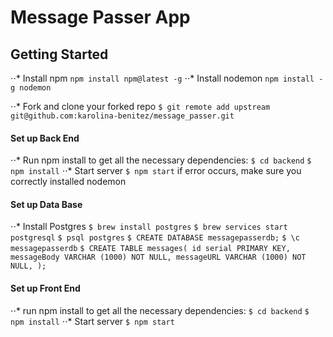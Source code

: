 # Message Passer App

## Getting Started
⋅⋅* Install npm
`npm install npm@latest -g`
⋅⋅* Install nodemon
`npm install -g nodemon`

⋅⋅* Fork and clone your forked repo
`$ git remote add upstream git@github.com:karolina-benitez/message_passer.git`


#### Set up Back End
⋅⋅* Run npm install to get all the necessary dependencies:
`$ cd backend`
`$ npm install`
⋅⋅* Start server
`$ npm start`
if error occurs, make sure you correctly installed nodemon
#### Set up Data Base
⋅⋅* Install Postgres
`$ brew install postgres`
`$ brew services start postgresql`
`$ psql postgres`
`$ CREATE DATABASE messagepasserdb;`
`$ \c messagepasserdb`
`$ CREATE TABLE messages(
  id serial PRIMARY KEY,
  messageBody VARCHAR (1000) NOT NULL,
  messageURL VARCHAR (1000) NOT NULL,
);`

#### Set up Front End
⋅⋅* run npm install to get all the necessary dependencies:
`$ cd backend`
`$ npm install`
⋅⋅* Start server
`$ npm start`
